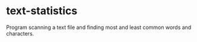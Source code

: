# text-statistics
Program scanning a text file and finding most and least common words and characters.
